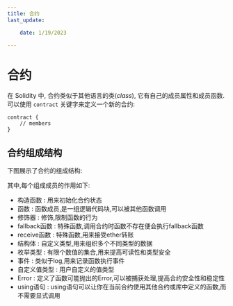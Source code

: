 ```yaml
---
title: 合约
last_update:

    date: 1/19/2023

---
```


# 合约

在 Solidity 中, 合约类似于其他语言的类(_class_), 它有自己的成员属性和成员函数. 可以使用 `contract` 关键字来定义一个新的合约:

```solidity
contract {
	// members
}
```

## 合约组成结构

下图展示了合约的组成结构:

其中,每个组成成员的作用如下:

* 构造函数 : 用来初始化合约状态
* 函数 : 函数成员,是一组逻辑代码块,可以被其他函数调用
* 修饰器 : 修饰,限制函数的行为
* fallback函数 : 特殊函数,调用合约时函数不存在便会执行fallback函数
* receive函数 : 特殊函数,用来接受ether转账
* 结构体 : 自定义类型,用来组织多个不同类型的数据
* 枚举类型 : 有限个数值的集合,用来提高可读性和类型安全
* 事件 : 类似于log,用来记录函数执行事件
* 自定义值类型 : 用户自定义的值类型
* Error : 定义了函数可能抛出的Error,可以被捕获处理,提高合约安全性和稳定性
* using语句 : using语句可以让你在当前合约使用其他合约或库中定义的函数,而不需要显式调用


